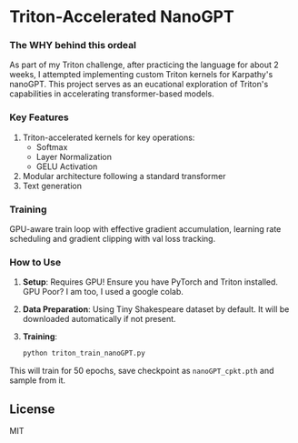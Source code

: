 # Triton-Accelerated NanoGPT

### The WHY behind this ordeal

As part of my Triton challenge, after practicing the language for about 2 weeks, I attempted implementing custom Triton kernels for Karpathy's nanoGPT. This project serves as an eucational exploration of Triton's capabilities in accelerating transformer-based models.

### Key Features

1. Triton-accelerated kernels for key operations:
   - Softmax
   - Layer Normalization
   - GELU Activation
2. Modular architecture following a standard transformer
3. Text generation

### Training

GPU-aware train loop with effective gradient accumulation, learning rate scheduling and gradient clipping with val loss tracking.


### How to Use

1. **Setup**: Requires GPU! Ensure you have PyTorch and Triton installed. GPU Poor? I am too, I used a google colab.

2. **Data Preparation**: Using Tiny Shakespeare dataset by default. It will be downloaded automatically if not present.

3. **Training**: 
   ```python
   python triton_train_nanoGPT.py
   ```
This will train for 50 epochs, save checkpoint as `nanoGPT_cpkt.pth` and sample from it.
## License

MIT
